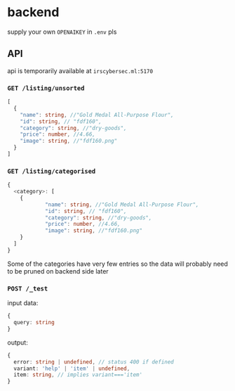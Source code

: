 # backend

supply your own `OPENAIKEY` in `.env` pls

## API

api is temporarily available at `irscybersec.ml:5170`

### `GET /listing/unsorted`
```typescript
[
  {
    "name": string, //"Gold Medal All-Purpose Flour",
    "id": string, // "fdf160",
    "category": string, //"dry-goods",
    "price": number, //4.66,
    "image": string, //"fdf160.png"
  }
]
```

### `GET /listing/categorised`
```typescript
{
  <category>: [
    {
			"name": string, //"Gold Medal All-Purpose Flour",
			"id": string, // "fdf160",
			"category": string, //"dry-goods",
			"price": number, //4.66,
			"image": string, //"fdf160.png"
  	}
  ]
}
```

Some of the categories have very few entries so the data will probably need to be pruned on backend side later

### `POST /_test`
input data:
```typescript
{
  query: string
}
```
output:
```typescript
{
  error: string | undefined, // status 400 if defined
  variant: 'help' | 'item' | undefined,
  item: string, // implies variant==='item'
}

